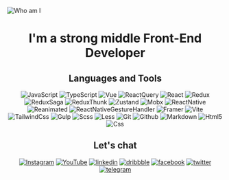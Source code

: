 
![Who am I](https://github.com/morevo/morevo/blob/main/assets/22323_atmosmul0001_0370.png "Beginer Front-End Developer")

<center>
  
# I'm a strong middle Front-End Developer

## Languages and Tools
![JavaScript](https://img.shields.io/badge/JavaScript-0A090A?style=for-the-badge&logo=javascript)
![TypeScript](https://img.shields.io/badge/TypeScript-0A090A?style=for-the-badge&logo=TypeScript)
![Vue](https://img.shields.io/badge/Vue-0A090A?style=for-the-badge&logo=vuedotjs)
![ReactQuery](https://img.shields.io/badge/React%20Query-0A090A?style=for-the-badge&logo=reactquery)
![React](https://img.shields.io/badge/React-0A090A?style=for-the-badge&logo=React)
![Redux](https://img.shields.io/badge/Redux-0A090A?style=for-the-badge&logo=redux)
![ReduxSaga](https://img.shields.io/badge/Redux%20Saga-0A090A?style=for-the-badge&logo=reduxsaga)
![ReduxThunk](https://img.shields.io/badge/Redux%20Thunk-0A090A?style=for-the-badge&logo=redux)
![Zustand](https://img.shields.io/badge/Zustand-0A090A?style=for-the-badge&logo=zustand)
![Mobx](https://img.shields.io/badge/Mobx-0A090A?style=for-the-badge&logo=mobx)
![ReactNative](https://img.shields.io/badge/React%20Native-0A090A?style=for-the-badge&logo=reactnative)
![Reanimated](https://img.shields.io/badge/Reanimated-0A090A?style=for-the-badge&logo=reanimated)
![ReactNativeGestureHandler](https://img.shields.io/badge/React%20Native%20Gesture%20Handler-0A090A?style=for-the-badge&logo=reactnativegesturehandler)
![Framer](https://img.shields.io/badge/Framer-0A090A?style=for-the-badge&logo=framer)
![Vite](https://img.shields.io/badge/Vite-0A090A?style=for-the-badge&logo=vite)
![TailwindCss](https://img.shields.io/badge/TailwindCss-0A090A?style=for-the-badge&logo=tailwindcss)
![Gulp](https://img.shields.io/badge/Gulp-0A090A?style=for-the-badge&logo=Gulp)
![Scss](https://img.shields.io/badge/scss-0A090A?style=for-the-badge&logo=Sass)
![Less](https://img.shields.io/badge/less-0A090A?style=for-the-badge&logo=less) 
![Git](https://img.shields.io/badge/git-0A090A?style=for-the-badge&logo=git) 
![Github](https://img.shields.io/badge/github-0A090A?style=for-the-badge&logo=github) 
![Markdown](https://img.shields.io/badge/markdown-0A090A?style=for-the-badge&logo=markdown)
![Html5](https://img.shields.io/badge/Html5-0A090A?style=for-the-badge&logo=html5) 
![Css](https://img.shields.io/badge/css-0A090A?style=for-the-badge&logo=css) 

## Let's chat

[![Instagram](https://img.shields.io/badge/Instagram-0A090A?style=for-the-badge&logo=Instagram)](https://www.instagram.com/ivansviloguzov/)
[![YouTube](https://img.shields.io/badge/YouTube-0A090A?style=for-the-badge&logo=YouTube)](https://www.youtube.com/channel/UCCIB3a3SVzuE4LadLTlS6iA)
[![linkedin](https://img.shields.io/badge/linkedin-0A090A?style=for-the-badge&logo=linkedin)](https://www.linkedin.com/in/ivan-svilohuzov-a0205a208/)
[![dribbble](https://img.shields.io/badge/dribbble-0A090A?style=for-the-badge&logo=dribbble)](https://dribbble.com/Bombur)
[![facebook](https://img.shields.io/badge/facebook-0A090A?style=for-the-badge&logo=facebook)](https://www.facebook.com/svilohuzov.ivan) 
[![twitter](https://img.shields.io/badge/twitter-0A090A?style=for-the-badge&logo=twitter)](https://twitter.com/ivanSvilohuzov)
[![telegram](https://img.shields.io/badge/telegram-0A090A?style=for-the-badge&logo=telegram)](https://t.me/Ivan_Nikokayevich) 
